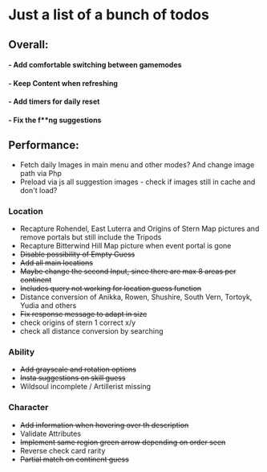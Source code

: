 # Just a list of a bunch of todos

## __Overall:__
#### - Add comfortable switching between gamemodes
#### - Keep Content when refreshing
#### - Add timers for daily reset
#### - Fix the f**ng suggestions

## __Performance:__
- Fetch daily Images in main menu and other modes? And change image path via Php
- Preload via js all suggestion images - check if images still in cache and don't load?

### __Location__
- Recapture Rohendel, East Luterra and Origins of Stern Map pictures and remove portals but still include the Tripods
- Recapture Bitterwind Hill Map picture when event portal is gone
- ~~Disable possibility of Empty Guess~~
- ~~Add all main locations~~
- ~~Maybe change the second Input, since there are max 8 areas per continent~~
- ~~Includes query not working for location guess function~~
- Distance conversion of Anikka, Rowen, Shushire, South Vern, Tortoyk, Yudia and others
- ~~Fix response message to adapt in size~~
- check origins of stern 1 correct x/y
- check all distance conversion by searching

### __Ability__
- ~~Add grayscale and rotation options~~
- ~~Insta suggestions on skill guess~~
- Wildsoul incomplete / Artillerist missing

### __Character__
- ~~Add information when hovering over th description~~
- Validate Attributes
- ~~Implement same region green arrow depending on order seen~~
- Reverse check card rarity
- ~~Partial match on continent guess~~
